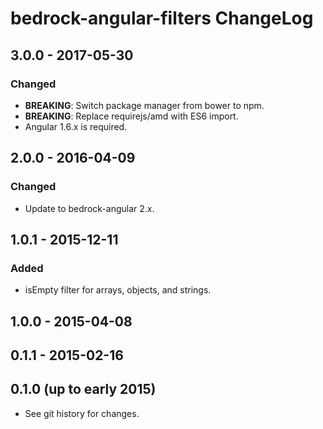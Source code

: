 # bedrock-angular-filters ChangeLog

## 3.0.0 - 2017-05-30

### Changed
- **BREAKING**: Switch package manager from bower to npm.
- **BREAKING**: Replace requirejs/amd with ES6 import.
- Angular 1.6.x is required.

## 2.0.0 - 2016-04-09

### Changed
- Update to bedrock-angular 2.x.

## 1.0.1 - 2015-12-11

### Added
- isEmpty filter for arrays, objects, and strings.

## 1.0.0 - 2015-04-08

## 0.1.1 - 2015-02-16

## 0.1.0 (up to early 2015)

- See git history for changes.
